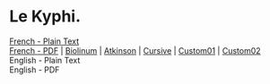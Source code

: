 # Le Kyphi.

[French - Plain Text](full-text-french.md)  
[French - PDF](https://cdn.solaranamnesis.com/VictorLoret/kyphi/kyphi-loret-french-1887.pdf) | [Biolinum](https://cdn.solaranamnesis.com/VictorLoret/kyphi/kyphi-loret-french-1887-biolinum.pdf) | [Atkinson](https://cdn.solaranamnesis.com/VictorLoret/kyphi/kyphi-loret-french-1887-atkinson.pdf) | [Cursive](https://cdn.solaranamnesis.com/VictorLoret/kyphi/kyphi-loret-french-1887-frcursive.pdf) | [Custom01](https://cdn.solaranamnesis.com/VictorLoret/kyphi/kyphi-loret-french-1887-custom01.pdf) | [Custom02](https://cdn.solaranamnesis.com/VictorLoret/kyphi/kyphi-loret-french-1887-custom02.pdf)  
English - Plain Text  
English - PDF  
